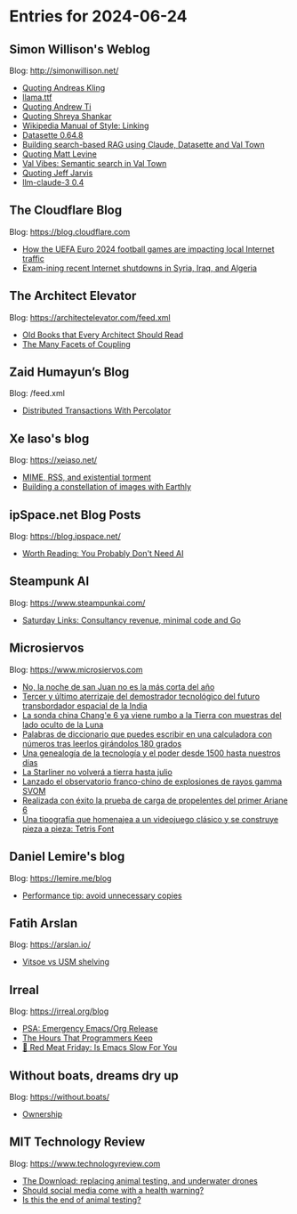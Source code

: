 # Entries for 2024-06-24
## Simon Willison's Weblog 
Blog: http://simonwillison.net/ 

- [Quoting Andreas Kling](https://simonwillison.net/2024/Jun/23/andreas-kling/#atom-everything)
- [llama.ttf](https://simonwillison.net/2024/Jun/23/llama-ttf/#atom-everything)
- [Quoting Andrew Ti](https://simonwillison.net/2024/Jun/23/andrew-ti/#atom-everything)
- [Quoting Shreya Shankar](https://simonwillison.net/2024/Jun/22/shreya-shankar/#atom-everything)
- [Wikipedia Manual of Style: Linking](https://simonwillison.net/2024/Jun/22/wikipedia-manual-of-style-linking/#atom-everything)
- [Datasette 0.64.8](https://simonwillison.net/2024/Jun/21/datasette-0648/#atom-everything)
- [Building search-based RAG using Claude, Datasette and Val Town](https://simonwillison.net/2024/Jun/21/search-based-rag/#atom-everything)
- [Quoting Matt Levine](https://simonwillison.net/2024/Jun/21/matt-levine/#atom-everything)
- [Val Vibes: Semantic search in Val Town](https://simonwillison.net/2024/Jun/21/semantic-search-in-val-town/#atom-everything)
- [Quoting Jeff Jarvis](https://simonwillison.net/2024/Jun/21/jeff-jarvis/#atom-everything)
- [llm-claude-3 0.4](https://simonwillison.net/2024/Jun/20/llm-claude-3/#atom-everything)
##  The Cloudflare Blog  
Blog: https://blog.cloudflare.com 

- [How the UEFA Euro 2024 football games are impacting local Internet traffic](https://blog.cloudflare.com/how-uefa-euro-2024-football-games-impact-internet-traffic)
- [Exam-ining recent Internet shutdowns in Syria, Iraq, and Algeria](https://blog.cloudflare.com/syria-iraq-algeria-exam-internet-shutdown)
## The Architect Elevator 
Blog: https://architectelevator.com/feed.xml 

- [Old Books that Every Architect Should Read](https://architectelevator.com/architecture/classic-architecture-books/)
- [The Many Facets of Coupling](https://architectelevator.com/architecture/coupling-facets/)
## Zaid Humayun’s Blog 
Blog: /feed.xml 

- [Distributed Transactions With Percolator](/databases/2024/06/23/distributed-transactions-with-percolator.html)
## Xe Iaso's blog 
Blog: https://xeiaso.net/ 

- [MIME, RSS, and existential torment](https://xeiaso.net/blog/2024/fixing-rss-mailcap/)
- [Building a constellation of images with Earthly](https://xeiaso.net/blog/2024/earthly-docker/)
## ipSpace.net Blog Posts 
Blog: https://blog.ipspace.net/ 

- [Worth Reading: You Probably Don't Need AI](https://blog.ipspace.net/2024/06/worth-reading-dont-need-ai.html?utm_source=atom_feed)
## Steampunk AI 
Blog: https://www.steampunkai.com/ 

- [Saturday Links: Consultancy revenue, minimal code and Go](https://www.steampunkai.com/saturday-links-8/)
## Microsiervos 
Blog: https://www.microsiervos.com 

- [No, la noche de san Juan no es la más corta del año](https://www.microsiervos.com/archivo/ciencia/no-la-noche-de-san-juan-no-es-la-mas-corta-del-ano.html)
- [Tercer y último aterrizaje del demostrador tecnológico del futuro transbordador espacial de la India](https://www.microsiervos.com/archivo/espacio/tercer-ultimo-aterrizaje-demostrador-transbordador-spacial-india.html)
- [La sonda china Chang'e 6 ya viene rumbo a la Tierra con muestras del lado oculto de la Luna](https://www.microsiervos.com/archivo/espacio/muestras-luna-china-change-6-camino-tierra.html)
- [Palabras de diccionario que puedes escribir en una calculadora con números tras leerlos girándolos 180 grados](https://www.microsiervos.com/archivo/matematicas/palabras-diccionario-escribir-calculadora-leerlos-girandolos-180-grados.html)
- [Una genealogía de la tecnología y el poder desde 1500 hasta nuestros días](https://www.microsiervos.com/archivo/tecnologia/calculating-empires-genealogia-tecnologia-poder.html)
- [La Starliner no volverá a tierra hasta julio](https://www.microsiervos.com/archivo/espacio/starliner-no-volvera-hasta-julio.html)
- [Lanzado el observatorio franco-chino de explosiones de rayos gamma SVOM](https://www.microsiervos.com/archivo/espacio/lanzado-observatorio-explosiones-rayos-gamma-svom.html)
- [Realizada con éxito la prueba de carga de propelentes del primer Ariane 6](https://www.microsiervos.com/archivo/espacio/prueba-carga-propelentes-primer-ariane-6.html)
- [Una tipografía que homenajea a un videojuego clásico y se construye pieza a pieza: Tetris Font](https://www.microsiervos.com/archivo/arte-y-diseno/tipografia-videojuego-clasico-piezas-tetris-font.html)
## Daniel Lemire's blog 
Blog: https://lemire.me/blog 

- [Performance tip: avoid unnecessary copies](https://lemire.me/blog/2024/06/22/performance-tip-avoid-unnecessary-copies/)
## Fatih Arslan 
Blog: https://arslan.io/ 

- [Vitsoe vs USM shelving](https://arslan.io/2024/06/23/vitsoe-vs-usm-shelving-cabinets/)
## Irreal 
Blog: https://irreal.org/blog 

- [PSA: Emergency Emacs/Org Release](https://irreal.org/blog/?p=12260)
- [The Hours That Programmers Keep](https://irreal.org/blog/?p=12258)
- [🥩 Red Meat Friday: Is Emacs Slow For You](https://irreal.org/blog/?p=12256)
## Without boats, dreams dry up 
Blog: https://without.boats/ 

- [Ownership](https://without.boats/blog/ownership/)
## MIT Technology Review 
Blog: https://www.technologyreview.com 

- [The Download: replacing animal testing, and underwater drones](https://www.technologyreview.com/2024/06/21/1094135/the-download-replacing-animal-testing-and-underwater-drones/)
- [Should social media come with a health warning?](https://www.technologyreview.com/2024/06/21/1094075/should-social-media-come-with-a-health-warning/)
- [Is this the end of animal testing?](https://www.technologyreview.com/2024/06/21/1093419/animal-testing-organ-on-chip-research/)